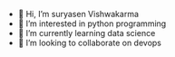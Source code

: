 - 👋 Hi, I’m suryasen Vishwakarma 
- 👀 I’m interested in python programming
- 🌱 I’m currently learning data science
- 💞️ I’m looking to collaborate on devops

<!---
tonudon86/tonudon86 is a ✨ special ✨ repository because its `README.md` (this file) appears on your GitHub profile.
You can click the Preview link to take a look at your changes.
--->
